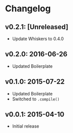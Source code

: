 # Changelog

## v0.2.1: [Unreleased]

- Update Whiskers to 0.4.0

## v0.2.0: 2016-06-26

- Updated Boilerplate

## v0.1.0: 2015-07-22

- Updated Boilerplate
- Switched to `.compile()`

## v0.0.1: 2015-04-10

- Initial release
